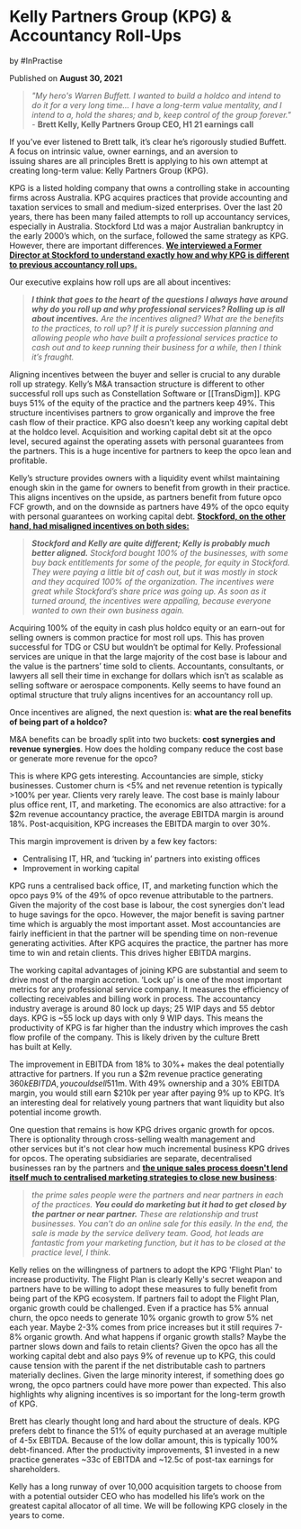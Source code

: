 # Kelly Partners Group (KPG) & Accountancy Roll-Ups

by #InPractise 

Published on **August 30, 2021**

> _"My hero's Warren Buffett. I wanted to build a holdco and intend to do it for a very long time... I have a long-term value mentality, and I intend to a, hold the shares; and b, keep control of the group forever." -_ **Brett Kelly, Kelly Partners Group CEO, H1 21 earnings call**

If you’ve ever listened to Brett talk, it’s clear he’s rigorously studied Buffett. A focus on intrinsic value, owner earnings, and an aversion to issuing shares are all principles Brett is applying to his own attempt at creating long-term value: Kelly Partners Group (KPG).

KPG is a listed holding company that owns a controlling stake in accounting firms across Australia. KPG acquires practices that provide accounting and taxation services to small and medium-sized enterprises. Over the last 20 years, there has been many failed attempts to roll up accountancy services, especially in Australia. Stockford Ltd was a major Australian bankruptcy in the early 2000’s which, on the surface, followed the same strategy as KPG. However, there are important differences. **[We interviewed a Former Director at Stockford to understand exactly how and why KPG is different to previous accountancy roll ups.](https://inpractise.com/articles/kelly-partners-group-and-accountancy-roll-ups)**

Our executive explains how roll ups are all about incentives:

> _**I think that goes to the heart of the questions I always have around why do you roll up and why professional services? Rolling up is all about incentives.** Are the incentives aligned? What are the benefits to the practices, to roll up? If it is purely succession planning and allowing people who have built a professional services practice to cash out and to keep running their business for a while, then I think it’s fraught._

Aligning incentives between the buyer and seller is crucial to any durable roll up strategy. Kelly’s M&A transaction structure is different to other successful roll ups such as Constellation Software or [[TransDigm]]. KPG buys 51% of the equity of the practice and the partners keep 49%. This structure incentivises partners to grow organically and improve the free cash flow of their practice. KPG also doesn’t keep any working capital debt at the holdco level. Acquisition and working capital debt sit at the opco level, secured against the operating assets with personal guarantees from the partners. This is a huge incentive for partners to keep the opco lean and profitable.

Kelly’s structure provides owners with a liquidity event whilst maintaining enough skin in the game for owners to benefit from growth in their practice. This aligns incentives on the upside, as partners benefit from future opco FCF growth, and on the downside as partners have 49% of the opco equity with personal guarantees on working capital debt. **[Stockford, on the other hand, had misaligned incentives on both sides:](https://inpractise.com/articles/kelly-partners-group-and-accountancy-roll-ups)** 

> _**Stockford and Kelly are quite different; Kelly is probably much better aligned.** Stockford bought 100% of the businesses, with some buy back entitlements for some of the people, for equity in Stockford. They were paying a little bit of cash out, but it was mostly in stock and they acquired 100% of the organization. The incentives were great while Stockford’s share price was going up. As soon as it turned around, the incentives were appalling, because everyone wanted to own their own business again._

Acquiring 100% of the equity in cash plus holdco equity or an earn-out for selling owners is common practice for most roll ups. This has proven successful for TDG or CSU but wouldn’t be optimal for Kelly. Professional services are unique in that the large majority of the cost base is labour and the value is the partners’ time sold to clients. Accountants, consultants, or lawyers all sell their time in exchange for dollars which isn’t as scalable as selling software or aerospace components. Kelly seems to have found an optimal structure that truly aligns incentives for an accountancy roll up.

Once incentives are aligned, the next question is: **what are the real benefits of being part of a holdco?**

M&A benefits can be broadly split into two buckets: **cost synergies and revenue synergies**. How does the holding company reduce the cost base or generate more revenue for the opco?

This is where KPG gets interesting. Accountancies are simple, sticky businesses. Customer churn is <5% and net revenue retention is typically >100% per year. Clients very rarely leave. The cost base is mainly labour plus office rent, IT, and marketing. The economics are also attractive: for a $2m revenue accountancy practice, the average EBITDA margin is around 18%. Post-acquisition, KPG increases the EBITDA margin to over 30%.

This margin improvement is driven by a few key factors:

-   Centralising IT, HR, and ‘tucking in’ partners into existing offices
-   Improvement in working capital

KPG runs a centralised back office, IT, and marketing function which the opco pays 9% of the 49% of opco revenue attributable to the partners. Given the majority of the cost base is labour, the cost synergies don't lead to huge savings for the opco. However, the major benefit is saving partner time which is arguably the most important asset. Most accountancies are fairly inefficient in that the partner will be spending time on non-revenue generating activities. After KPG acquires the practice, the partner has more time to win and retain clients. This drives higher EBITDA margins.

The working capital advantages of joining KPG are substantial and seem to drive most of the margin accretion. ‘Lock up’ is one of the most important metrics for any professional service company. It measures the efficiency of collecting receivables and billing work in process. The accountancy industry average is around 80 lock up days; 25 WIP days and 55 debtor days. KPG is ~55 lock up days with only 9 WIP days. This means the productivity of KPG is far higher than the industry which improves the cash flow profile of the company. This is likely driven by the culture Brett has built at Kelly.

The improvement in EBITDA from 18% to 30%+ makes the deal potentially attractive for partners. If you run a $2m revenue practice generating $360k EBITDA, you could sell 51% of your practice to KPG at 1x revenue and receive ~$1m. With 49% ownership and a 30% EBITDA margin, you would still earn $210k per year after paying 9% up to KPG. It’s an interesting deal for relatively young partners that want liquidity but also potential income growth.

One question that remains is how KPG drives organic growth for opcos. There is optionality through cross-selling wealth management and other services but it's not clear how much incremental business KPG drives for opcos. The operating subsidiaries are separate, decentralised businesses ran by the partners and **[the unique sales process doesn't lend itself much to centralised marketing strategies to close new business](https://inpractise.com/articles/kelly-partners-group-and-accountancy-roll-ups)**:

> _the prime sales people were the partners and near partners in each of the practices. **You could do marketing but it had to get closed by the partner or near partner.** These are relationship and trust businesses. You can’t do an online sale for this easily. In the end, the sale is made by the service delivery team. Good, hot leads are fantastic from your marketing function, but it has to be closed at the practice level, I think._

Kelly relies on the willingness of partners to adopt the KPG 'Flight Plan' to increase productivity. The Flight Plan is clearly Kelly's secret weapon and partners have to be willing to adopt these measures to fully benefit from being part of the KPG ecosystem. If partners fail to adopt the Flight Plan, organic growth could be challenged. Even if a practice has 5% annual churn, the opco needs to generate 10% organic growth to grow 5% net each year. Maybe 2-3% comes from price increases but it still requires 7-8% organic growth. And what happens if organic growth stalls? Maybe the partner slows down and fails to retain clients? Given the opco has all the working capital debt and also pays 9% of revenue up to KPG, this could cause tension with the parent if the net distributable cash to partners materially declines. Given the large minority interest, if something does go wrong, the opco partners could have more power than expected. This also highlights why aligning incentives is so important for the long-term growth of KPG.

Brett has clearly thought long and hard about the structure of deals. KPG prefers debt to finance the 51% of equity purchased at an average multiple of 4-5x EBITDA. Because of the low dollar amount, this is typically 100% debt-financed. After the productivity improvements, $1 invested in a new practice generates ~33c of EBITDA and ~12.5c of post-tax earnings for shareholders.

Kelly has a long runway of over 10,000 acquisition targets to choose from with a potential outsider CEO who has modelled his life’s work on the greatest capital allocator of all time. We will be following KPG closely in the years to come.